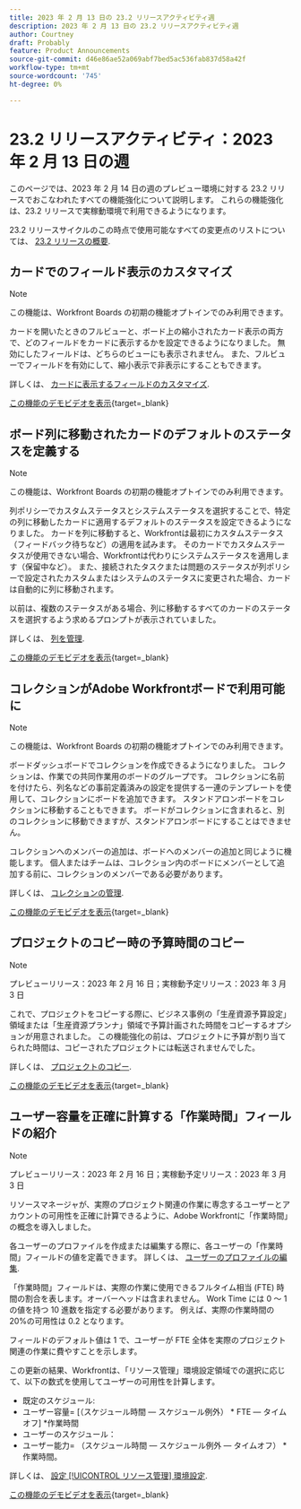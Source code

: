 ```yaml
---
title: 2023 年 2 月 13 日の 23.2 リリースアクティビティ週
description: 2023 年 2 月 13 日の 23.2 リリースアクティビティ週
author: Courtney
draft: Probably
feature: Product Announcements
source-git-commit: d46e86ae52a069abf7bed5ac536fab837d58a42f
workflow-type: tm+mt
source-wordcount: '745'
ht-degree: 0%

---
```


# 23.2 リリースアクティビティ：2023 年 2 月 13 日の週

このページでは、2023 年 2 月 14 日の週のプレビュー環境に対する 23.2 リリースでおこなわれたすべての機能強化について説明します。 これらの機能強化は、23.2 リリースで実稼動環境で利用できるようになります。

23.2 リリースサイクルのこの時点で使用可能なすべての変更点のリストについては、 [23.2 リリースの概要](/help/quicksilver/product-announcements/product-releases/23.2-release-activity/23-2-release-overview.md).

## カードでのフィールド表示のカスタマイズ

>[!NOTE]
>
>この機能は、Workfront Boards の初期の機能オプトインでのみ利用できます。


カードを開いたときのフルビューと、ボード上の縮小されたカード表示の両方で、どのフィールドをカードに表示するかを設定できるようになりました。 無効にしたフィールドは、どちらのビューにも表示されません。 また、フルビューでフィールドを有効にして、縮小表示で非表示にすることもできます。

詳しくは、 [カードに表示するフィールドのカスタマイズ](/help/quicksilver/agile/get-started-with-boards/customize-fields-on-card.md).

[この機能のデモビデオを表示](https://video.tv.adobe.com/v/3415710/){target=_blank}

## ボード列に移動されたカードのデフォルトのステータスを定義する

>[!NOTE]
>
>この機能は、Workfront Boards の初期の機能オプトインでのみ利用できます。

列ポリシーでカスタムステータスとシステムステータスを選択することで、特定の列に移動したカードに適用するデフォルトのステータスを設定できるようになりました。 カードを列に移動すると、Workfrontは最初にカスタムステータス（フィードバック待ちなど）の適用を試みます。 そのカードでカスタムステータスが使用できない場合、Workfrontは代わりにシステムステータスを適用します（保留中など）。 また、接続されたタスクまたは問題のステータスが列ポリシーで設定されたカスタムまたはシステムのステータスに変更された場合、カードは自動的に列に移動されます。

以前は、複数のステータスがある場合、列に移動するすべてのカードのステータスを選択するよう求めるプロンプトが表示されていました。

詳しくは、 [列を管理](/help/quicksilver/agile/get-started-with-boards/manage-board-columns.md).

[この機能のデモビデオを表示](https://video.tv.adobe.com/v/3415711/){target=_blank}

## コレクションがAdobe Workfrontボードで利用可能に

>[!NOTE]
>
>この機能は、Workfront Boards の初期の機能オプトインでのみ利用できます。

ボードダッシュボードでコレクションを作成できるようになりました。 コレクションは、作業での共同作業用のボードのグループです。 コレクションに名前を付けたら、列名などの事前定義済みの設定を提供する一連のテンプレートを使用して、コレクションにボードを追加できます。 スタンドアロンボードをコレクションに移動することもできます。 ボードがコレクションに含まれると、別のコレクションに移動できますが、スタンドアロンボードにすることはできません。

コレクションへのメンバーの追加は、ボードへのメンバーの追加と同じように機能します。 個人またはチームは、コレクション内のボードにメンバーとして追加する前に、コレクションのメンバーである必要があります。

詳しくは、 [コレクションの管理](/help/quicksilver/agile/use-boards-agile-planning-tools/manage-collections.md).

[この機能のデモビデオを表示](https://video.tv.adobe.com/v/3415609/){target=_blank}

## プロジェクトのコピー時の予算時間のコピー

>[!NOTE]
>
>プレビューリリース：2023 年 2 月 16 日；実稼動予定リリース：2023 年 3 月 3 日

これで、プロジェクトをコピーする際に、ビジネス事例の「生産資源予算設定」領域または「生産資源プランナ」領域で予算計画された時間をコピーするオプションが用意されました。 この機能強化の前は、プロジェクトに予算が割り当てられた時間は、コピーされたプロジェクトには転送されませんでした。

詳しくは、 [プロジェクトのコピー](/help/quicksilver/manage-work/projects/manage-projects/copy-project.md).

[この機能のデモビデオを表示](https://video.tv.adobe.com/v/3415713/){target=_blank}

## ユーザー容量を正確に計算する「作業時間」フィールドの紹介

>[!NOTE]
>
>プレビューリリース：2023 年 2 月 16 日；実稼動予定リリース：2023 年 3 月 3 日

リソースマネージャが、実際のプロジェクト関連の作業に専念するユーザーとアカウントの可用性を正確に計算できるように、Adobe Workfrontに「作業時間」の概念を導入しました。

各ユーザーのプロファイルを作成または編集する際に、各ユーザーの「作業時間」フィールドの値を定義できます。 詳しくは、 [ユーザーのプロファイルの編集](/help/quicksilver/administration-and-setup/add-users/create-and-manage-users/edit-a-users-profile.md).

「作業時間」フィールドは、実際の作業に使用できるフルタイム相当 (FTE) 時間の割合を表します。オーバーヘッドは含まれません。 Work Time には 0 ～ 1 の値を持つ 10 進数を指定する必要があります。 例えば、実際の作業時間の 20%の可用性は 0.2 となります。

フィールドのデフォルト値は 1 で、ユーザーが FTE 全体を実際のプロジェクト関連の作業に費やすことを示します。

この更新の結果、Workfrontは、「リソース管理」環境設定領域での選択に応じて、以下の数式を使用してユーザーの可用性を計算します。

* 既定のスケジュール:
* ユーザー容量= [（スケジュール時間 — スケジュール例外） * FTE — タイムオフ] *作業時間
* ユーザーのスケジュール：
* ユーザー能力= （スケジュール時間 — スケジュール例外 — タイムオフ） *作業時間。

詳しくは、 [設定 [!UICONTROL リソース管理] 環境設定](/help/quicksilver/administration-and-setup/set-up-workfront/configure-system-defaults/configure-resource-mgmt-preferences.md).

[この機能のデモビデオを表示](https://video.tv.adobe.com/v/3415608/){target=_blank}